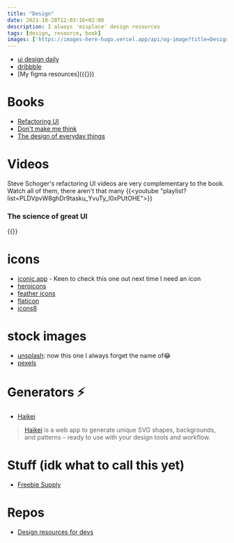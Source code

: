 ```yaml
---
title: "Design"
date: 2021-10-28T12:03:16+02:00
description: I always 'misplace' design resources
tags: [design, resource, book]
images: ['https://images-here-hugo.vercel.app/api/og-image?title=Design%20Resources']
---
```


- [ui design daily](https://www.uidesigndaily.com/)
- [dribbble](https://dribbble.com/)
- [My figma resources]({{<ref figma>}})

# Books
- [Refactoring UI](https://www.goodreads.com/book/show/43190966-refactoring-ui)
- [Don't make me think](https://www.goodreads.com/book/show/18197267-don-t-make-me-think-revisited)
- [The design of everyday things](https://www.goodreads.com/book/show/840.The_Design_of_Everyday_Things)

# Videos
Steve Schoger's refactoring UI videos are very complementary to the book. Watch all of them, there aren't that many
{{<youtube "playlist?list=PLDVpvW8ghDr9tasku_YvuTy_l0xPUtOHE">}}

### The science of great UI
{{<youtube nx1tOOc_3fU>}}

# icons
- [iconic.app](https://iconic.app/) - Keen to check this one out next time I need an icon
- [heroicons](https://heroicons.dev/)
- [feather icons](https://feathericons.com/)
- [flaticon](https://www.flaticon.com/free-icons/spotify)
- [icons8](https://icons8.com/)

# stock images
- [unsplash](https://unsplash.com/): now this one I always forget the name of😂
- [pexels](https://www.pexels.com/)

# Generators ⚡
- [Haikei](https://haikei.app/)
> [Haikei](https://haikei.app/) is a web app to generate unique SVG shapes, backgrounds, and patterns – ready to use with your design tools and workflow.

# Stuff (idk what to call this yet)
- [Freebie Supply](https://freebiesupply.com/free-figma/page/5/)

# Repos
- [Design resources for devs](https://github.com/bradtraversy/design-resources-for-developers)